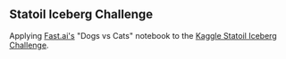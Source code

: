 ## Statoil Iceberg Challenge

Applying [Fast.ai's](https://github.com/fastai/fastai) "Dogs vs Cats" notebook to the [Kaggle Statoil Iceberg Challenge](https://www.kaggle.com/c/statoil-iceberg-classifier-challenge).
